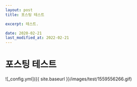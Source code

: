 ```yaml
---
layout: post
title: 포스팅 테스트

excerpt: 테스트.

date: 2020-02-21
last_modified_at: 2022-02-21
---
```


<H1>포스팅 테스트</H1>

![_config.yml]({{ site.baseurl }}/images/test/1559556266.gif)


